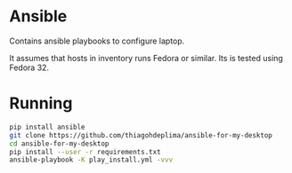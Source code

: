 # Ansible

Contains ansible playbooks to configure laptop.

It assumes that hosts in inventory runs Fedora or similar. Its is tested using Fedora 32.

# Running

```bash
pip install ansible
git clone https://github.com/thiagohdeplima/ansible-for-my-desktop
cd ansible-for-my-desktop
pip install --user -r requirements.txt
ansible-playbook -K play_install.yml -vvv
```